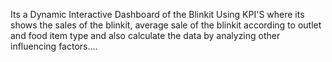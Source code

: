 Its a Dynamic Interactive Dashboard of the Blinkit Using KPI'S where its shows the sales of the blinkit, average sale of the blinkit according to outlet and food item type and also calculate the data by analyzing other influencing factors....
